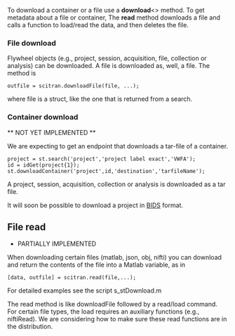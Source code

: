 To download a container or a file use a **download**<> method. To get metadata about a file or container, The **read** method downloads a file and calls a function to load/read the data, and then deletes the file.

### File download
Flywheel objects (e.g., project, session, acquisition, file, collection or analysis) can be downloaded. A file is downloaded as, well, a file. The method is

    outfile = scitran.downloadFile(file, ...);

where file is a struct, like the one that is returned from a search. 

### Container download

** NOT YET IMPLEMENTED **

We are expecting to get an endpoint that downloads a tar-file of a container.  

    project = st.search('project','project label exact','VWFA');
    id = idGet(project{1});
    st.downloadContainer('project',id,'destination','tarfileName');

A project, session, acquisition, collection or analysis is downloaded as a tar file. 

It will soon be possible to download a project in [BIDS](BIDS) format.

## File read

* PARTIALLY IMPLEMENTED

When downloading certain files (matlab, json, obj, nifti) you can download and return the contents of the file into a Matlab variable, as in

    [data, outfile] = scitran.read(file,...);

For detailed examples see the script s_stDownload.m

The read method is like downloadFile followed by a read/load command.  For certain file types, the load requires an auxiliary functions (e.g., niftiRead). We are considering how to make sure these read functions are in the distribution.


